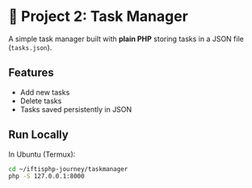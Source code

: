 # 📝 Project 2: Task Manager

A simple task manager built with **plain PHP** storing tasks in a JSON file (`tasks.json`).

## Features

- Add new tasks
- Delete tasks
- Tasks saved persistently in JSON

## Run Locally

In Ubuntu (Termux):

```bash
cd ~/iftisphp-journey/taskmanager
php -S 127.0.0.1:8000
